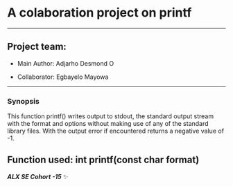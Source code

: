 # A colaboration project on printf
---

## Project team:

- Main Author: Adjarho Desmond O 

- Collaborator: Egbayelo Mayowa
---

### Synopsis

This function printf() writes output to stdout, the standard output stream with the format and options without making use of any of the standard library files. With the output error if encountered returns a negative value of -1. 

Function used: int printf(const char format) 
---

**_ALX SE Cohort -15_** :sparkles:
